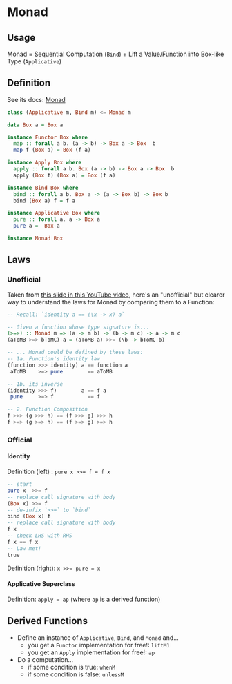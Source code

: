 # Monad

## Usage

Monad = Sequential Computation (`Bind`) + Lift a Value/Function into Box-like Type (`Applicative`)

## Definition

See its docs: [Monad](https://pursuit.purescript.org/packages/purescript-prelude/4.1.1/docs/Control.Monad)

```haskell
class (Applicative m, Bind m) <= Monad m

data Box a = Box a

instance Functor Box where
  map :: forall a b. (a -> b) -> Box a -> Box  b
  map f (Box a) = Box (f a)

instance Apply Box where
  apply :: forall a b. Box (a -> b) -> Box a -> Box  b
  apply (Box f) (Box a) = Box (f a)

instance Bind Box where
  bind :: forall a b. Box a -> (a -> Box b) -> Box b
  bind (Box a) f = f a

instance Applicative Box where
  pure :: forall a. a -> Box a
  pure a =  Box a

instance Monad Box
```

## Laws

### Unofficial

Taken from [this slide in this YouTube video](https://youtu.be/EoJ9xnzG76M?t=7m9s), here's an "unofficial" but clearer way to understand the laws for Monad by comparing them to a Function:
```haskell
-- Recall: `identity a == (\x -> x) a`

-- Given a function whose type signature is...
(>=>) :: Monad m => (a -> m b) -> (b -> m c) -> a -> m c
(aToMB >=> bToMC) a = (aToMB a) >>= (\b -> bToMC b)

-- ... Monad could be defined by these laws:
-- 1a. Function's identity law
(function >>> identity) a == function a
 aToMB    >=> pure        == aToMB

-- 1b. its inverse
(identity >>> f)        a == f a
 pure     >=> f           == f

-- 2. Function Composition
f >>> (g >>> h) == (f >>> g) >>> h
f >=> (g >=> h) == (f >=> g) >=> h
```

### Official

#### Identity

Definition (left) : `pure x >>= f = f x`

```haskell
-- start
pure x  >>= f
-- replace call signature with body
(Box x) >>= f
-- de-infix `>>=` to `bind`
bind (Box x) f
-- replace call signature with body
f x
-- check LHS with RHS
f x == f x
-- Law met!
true
```

Definition (right): `x >>= pure = x`

#### Applicative Superclass

Definition: `apply = ap` (where `ap` is a derived function)

## Derived Functions

- Define an instance of `Applicative`, `Bind`, and `Monad` and...
    - you get a `Functor` implementation for free!: `liftM1`
    - you get an `Apply` implementation for free!: `ap`
- Do a computation...
    - if some condition is true: `whenM`
    - if some condition is false: `unlessM`
